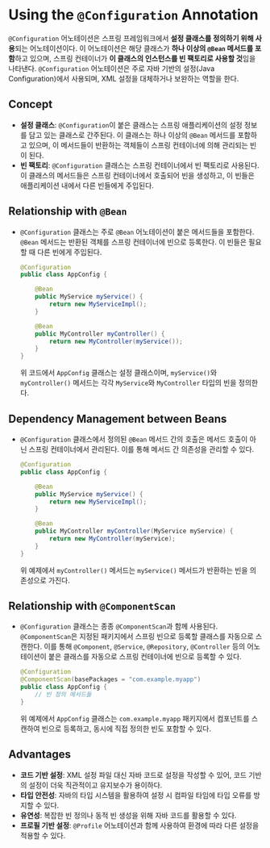 # Using the `@Configuration` Annotation

`@Configuration` 어노테이션은 스프링 프레임워크에서 **설정 클래스를 정의하기 위해 사용**되는 어노테이션이다. 이 어노테이션은 해당 클래스가 **하나 이상의 `@Bean` 메서드를 포함**하고 있으며, 스프링 컨테이너가 **이 클래스의 인스턴스를 빈 팩토리로 사용할 것**임을 나타낸다. `@Configuration` 어노테이션은 주로 자바 기반의 설정(Java Configuration)에서 사용되며, XML 설정을 대체하거나 보완하는 역할을 한다.

## Concept

- **설정 클래스**: `@Configuration`이 붙은 클래스는 스프링 애플리케이션의 설정 정보를 담고 있는 클래스로 간주된다. 이 클래스는 하나 이상의 `@Bean` 메서드를 포함하고 있으며, 이 메서드들이 반환하는 객체들이 스프링 컨테이너에 의해 관리되는 빈이 된다.
- **빈 팩토리**: `@Configuration` 클래스는 스프링 컨테이너에서 빈 팩토리로 사용된다. 이 클래스의 메서드들은 스프링 컨테이너에서 호출되어 빈을 생성하고, 이 빈들은 애플리케이션 내에서 다른 빈들에게 주입된다.

## Relationship with `@Bean`

- `@Configuration` 클래스는 주로 `@Bean` 어노테이션이 붙은 메서드들을 포함한다. `@Bean` 메서드는 반환된 객체를 스프링 컨테이너에 빈으로 등록한다. 이 빈들은 필요할 때 다른 빈에게 주입된다.
    
    ```java
    @Configuration
    public class AppConfig {
    
        @Bean
        public MyService myService() {
            return new MyServiceImpl();
        }
    
        @Bean
        public MyController myController() {
            return new MyController(myService());
        }
    }
    ```
    
    위 코드에서 `AppConfig` 클래스는 설정 클래스이며, `myService()`와 `myController()` 메서드는 각각 `MyService`와 `MyController` 타입의 빈을 정의한다.
    

## Dependency Management between Beans

- `@Configuration` 클래스에서 정의된 `@Bean` 메서드 간의 호출은 메서드 호출이 아닌 스프링 컨테이너에서 관리된다. 이를 통해 메서드 간 의존성을 관리할 수 있다.
    
    ```java
    @Configuration
    public class AppConfig {
    
        @Bean
        public MyService myService() {
            return new MyServiceImpl();
        }
    
        @Bean
        public MyController myController(MyService myService) {
            return new MyController(myService);
        }
    }
    ```
    
    위 예제에서 `myController()` 메서드는 `myService()` 메서드가 반환하는 빈을 의존성으로 가진다.
    

## Relationship with `@ComponentScan`

- `@Configuration` 클래스는 종종 `@ComponentScan`과 함께 사용된다. `@ComponentScan`은 지정된 패키지에서 스프링 빈으로 등록할 클래스를 자동으로 스캔한다. 이를 통해 `@Component`, `@Service`, `@Repository`, `@Controller` 등의 어노테이션이 붙은 클래스를 자동으로 스프링 컨테이너에 빈으로 등록할 수 있다.
    
    ```java
    @Configuration
    @ComponentScan(basePackages = "com.example.myapp")
    public class AppConfig {
        // 빈 정의 메서드들
    }
    ```
    
    위 예제에서 `AppConfig` 클래스는 `com.example.myapp` 패키지에서 컴포넌트를 스캔하여 빈으로 등록하고, 동시에 직접 정의한 빈도 포함할 수 있다.
    

## Advantages

- **코드 기반 설정**: XML 설정 파일 대신 자바 코드로 설정을 작성할 수 있어, 코드 기반의 설정이 더욱 직관적이고 유지보수가 용이하다.
- **타입 안전성**: 자바의 타입 시스템을 활용하여 설정 시 컴파일 타임에 타입 오류를 방지할 수 있다.
- **유연성**: 복잡한 빈 정의나 동적 빈 생성을 위해 자바 코드를 활용할 수 있다.
- **프로필 기반 설정**: `@Profile` 어노테이션과 함께 사용하여 환경에 따라 다른 설정을 적용할 수 있다.